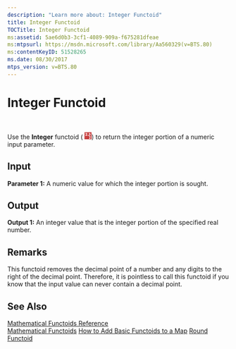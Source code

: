 ```yaml
---
description: "Learn more about: Integer Functoid"
title: Integer Functoid
TOCTitle: Integer Functoid
ms:assetid: 5ae6d0b3-3cf1-4089-909a-f675281dfeae
ms:mtpsurl: https://msdn.microsoft.com/library/Aa560329(v=BTS.80)
ms:contentKeyID: 51528265
ms.date: 08/30/2017
mtps_version: v=BTS.80
---
```


# Integer Functoid

 

Use the **Integer** functoid ( ![Icon that represents the Integer functoid.](images/Aa560329.93d37f07-a527-4d12-8872-d7856e652c34(BTS.80).jpeg)) to return the integer portion of a numeric input parameter.

## Input

**Parameter 1:** A numeric value for which the integer portion is sought.

## Output

**Output 1:** An integer value that is the integer portion of the specified real number.

## Remarks

This functoid removes the decimal point of a number and any digits to the right of the decimal point. Therefore, it is pointless to call this functoid if you know that the input value can never contain a decimal point.

## See Also

[Mathematical Functoids Reference](mathematical-functoids-reference.md)  
[Mathematical Functoids](https://msdn.microsoft.com/library/aa559213\(v=bts.80\))  
[How to Add Basic Functoids to a Map](https://msdn.microsoft.com/library/aa560635\(v=bts.80\))  
[Round Functoid](round-functoid.md)

